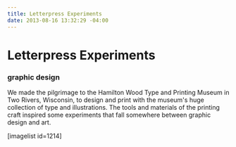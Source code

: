 ```yaml
---
title: Letterpress Experiments
date: 2013-08-16 13:32:29 -04:00
---
```


<h1>Letterpress Experiments</h1>
<h3>graphic design</h3>
We made the pilgrimage to the Hamilton Wood Type and Printing Museum in Two Rivers, Wisconsin, to design and print with the museum's huge collection of type and illustrations. The tools and materials of the printing craft inspired some experiments that fall somewhere between graphic design and art.


[imagelist id=1214]
